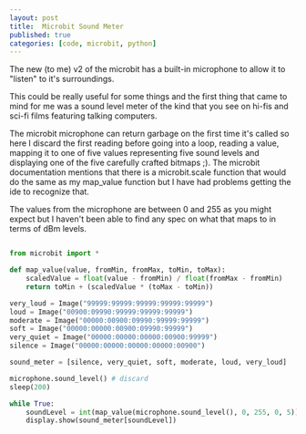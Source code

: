 ```yaml
---
layout: post
title:  Microbit Sound Meter
published: true
categories: [code, microbit, python]
---
```


The new (to me) v2 of the microbit has a built-in microphone to allow it to "listen" to it's surroundings. 

This could be really useful for some things and the first thing that came to mind for me was a sound level meter of the 
kind that you see on hi-fis and sci-fi films featuring talking computers.

The microbit microphone can return garbage on the first time it's called so here I discard the first reading before going 
into a loop, reading a value, mapping it to one of five values representing five sound levels and displaying one of the 
five carefully crafted bitmaps ;). The microbit documentation mentions that there is a microbit.scale function that would do the same as my map_value function but I have had problems getting the ide to recognize that.

The values from the microphone are between 0 and 255 as you might expect but I haven't been able to find any 
spec on what that maps to in terms of dBm levels.

```python

from microbit import *

def map_value(value, fromMin, fromMax, toMin, toMax):
    scaledValue = float(value - fromMin) / float(fromMax - fromMin)
    return toMin + (scaledValue * (toMax - toMin))

very_loud = Image("99999:99999:99999:99999:99999")
loud = Image("00900:09990:99999:99999:99999")
moderate = Image("00000:00900:09990:99999:99999")
soft = Image("00000:00000:00900:09990:99999")
very_quiet = Image("00000:00000:00000:00900:99999")
silence = Image("00000:00000:00000:00000:00900")

sound_meter = [silence, very_quiet, soft, moderate, loud, very_loud]

microphone.sound_level() # discard
sleep(200)

while True:
    soundLevel = int(map_value(microphone.sound_level(), 0, 255, 0, 5))
    display.show(sound_meter[soundLevel])

```
